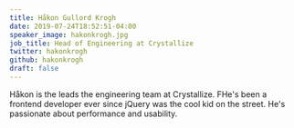 ```yaml
---
title: Håkon Gullord Krogh
date: 2019-07-24T18:52:51-04:00
speaker_image: hakonkrogh.jpg
job_title: Head of Engineering at Crystallize
twitter: hakonkrogh
github: hakonkrogh
draft: false
---
```


Håkon is the leads the engineering team at Crystallize. FHe's been a frontend developer ever since jQuery was the cool kid on the street. He's passionate about performance and usability.
